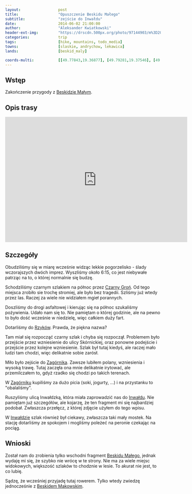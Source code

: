 ```yaml
---
layout:                 post
title:                  "Opuszczenie Beskidu Małego"
subtitle:               "zejście do Inwałdu"
date:                   2014-06-02 21:00:00
author:                 "Aleksander Kwiatkowski"
header-ext-img:         "https://drscdn.500px.org/photo/97144903/m%3D2048/912df5c155c296b53a1edf92c86a41de"
categories:             trip
tags:                   [hike, mountains, todo_media]
towns:                  [slaskie, andrychow, lekawica]
lands:                  [beskid_maly]

coords-multi:           [[49.77843,19.36877], [49.79281,19.37546], [49.78766,19.37924], [49.78633,19.38795], [49.79386,19.38842], [49.81262,19.38563], [49.81514,19.38834], [49.82289,19.38156], [49.83784,19.38306], [49.84290,19.37941], [49.85032,19.38169], [49.85112,19.38726], [49.85311,19.38722]]
---
```


[wiki-beskid-maly]:             https://pl.wikipedia.org/wiki/Beskid_Ma%C5%82y
[wiki-chatka]:                  https://pl.wikipedia.org/wiki/Chatka_na_Potr%C3%B3jnej
[wiki-czarny-gron]:             https://pl.wikipedia.org/wiki/Czarny_Gro%C5%84_(793_m)
[wiki-rzyki]:                   https://pl.wikipedia.org/wiki/Rzyki
[wiki-zagornik]:                https://pl.wikipedia.org/wiki/Zag%C3%B3rnik_(wojew%C3%B3dztwo_ma%C5%82opolskie)
[wiki-inwald]:                  https://pl.wikipedia.org/wiki/Inwa%C5%82d
[wiki-beskid-makowski]:         https://pl.wikipedia.org/wiki/Beskid_Makowski


Wstęp
-----

Zakończenie przygody z [Beskidzie Małym][wiki-beskid-maly].

Opis trasy
----------

<iframe height='405' width='590' frameborder='0' allowtransparency='true' scrolling='no' src='https://www.strava.com/activities/277384079/embed/3362e7c5e9132207e813d69e7d9cb71a95fa607f'></iframe>

Szczegóły
---------

Obudziliśmy się w miarę wcześnie widząc lekkie pogorzelisko - ślady wczorajszych
dwóch imprez. Wyszliśmy około 6:15, co jest niebywałe patrząc na to, o której
normalnie się budzę.

Schodziliśmy czarnym szlakiem na północ przez [Czarny Groń][wiki-czarny-gron].
Od tego miejsca zrobiło sie trochę stromiej, ale było bez tragedii. Szliśmy już
wtedy przez las. Raczej za wiele nie widziałem mgieł porannych.

Doszliśmy do drogi asfaltowej i kierując się na północ szukaliśmy pożywienia.
Udało nam się to. Nie pamiętam o której godzinie, ale na pewno to było dość
wcześnie w niedzielę, więc całkiem duży fart.

Dotarliśmy do [Rzyków][wiki-rzyki]. Prawda, że piękna nazwa?

Tam miał się rozpocząć czarny szlak i chyba się rozpoczął. Problemem było przejście
przez wzniesienie do ulicy Skórnickiej, oraz ponowne podejście i przejście przez
kolejne wzniesienie. Szlak był tutaj kiedyś, ale raczej mało ludzi tam chodzi, więc
delikatnie sobie zarósł.

Miło było zejście do [Zagórnika][wiki-zagornik]. Zawsze lubiłem polany, wzniesienia
i wysoką trawę. Tutaj zaczęła ona mnie delikatnie irytować, ale przemilczałem to,
gdyż rzadko się chodzi po takich terenach.

W [Zagórniku][wiki-zagornik] kupiliśmy za dużo picia (soki, jogurty, ...) i
na przystanku to "obalaliśmy".

Ruszyliśmy ulicą Inwałdzką, która miała zaprowadzić nas do [Inwałdu][wiki-inwald].
Nie pamiętam już szczegółów, ale kojarzę, że ten fragment mi się najbardziej
podobał. Zwłaszcza przełęcz, z której zdjęcie użyłem do tego wpisu.

W [Inwałdzie][wiki-inwald] szlak również był ciekawy, zwłaszcza taki mały mostek.
Na stację dotarliśmy ze spokojem i mogliśmy poleżeć na peronie czekając na
pociąg.

Wnioski
-------

Został nam do zrobienia tylko wschodni fragment [Beskidu Małego][wiki-beskid-maly],
jednak wydaję mi się, że szybko nie wrócę w te strony. Nie ma za wiele miejsc
widokowych, większość szlaków to chodznie w lesie. To akurat nie jest, to co lubię.

Sądzę, że wcześniej przyjadę tutaj rowerem. Tylko wtedy zwiedzę jednocześnie z
[Beskidem Makowskim][wiki-beskid-makowski].
